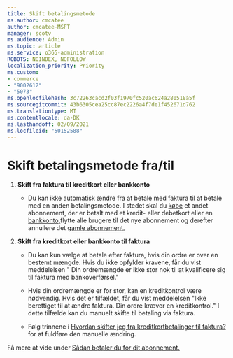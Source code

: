 ```yaml
---
title: Skift betalingsmetode
ms.author: cmcatee
author: cmcatee-MSFT
manager: scotv
ms.audience: Admin
ms.topic: article
ms.service: o365-administration
ROBOTS: NOINDEX, NOFOLLOW
localization_priority: Priority
ms.custom:
- commerce
- "9002612"
- "5073"
ms.openlocfilehash: 3c72263cacd2f03f1970fc520ac624a280518a5f
ms.sourcegitcommit: 43b6305cea25cc87ec2226a4f7de1f452671d762
ms.translationtype: MT
ms.contentlocale: da-DK
ms.lasthandoff: 02/09/2021
ms.locfileid: "50152588"
---
```

# <a name="change-payment-method-fromto"></a>Skift betalingsmetode fra/til

1. **Skift fra faktura til kreditkort eller bankkonto**

    - Du kan ikke automatisk ændre fra at betale med faktura til at betale med en anden betalingsmetode. I stedet skal du [købe](https://docs.microsoft.com/microsoft-365/commerce/try-or-buy-microsoft-365#buy-a-different-subscription) et andet abonnement, der er betalt med et kredit- eller debetkort eller en [bankkonto,](https://docs.microsoft.com/microsoft-365/commerce/subscriptions/move-users-different-subscription)flytte alle brugere til det nye abonnement og derefter annullere det [gamle abonnement.](https://docs.microsoft.com/microsoft-365/commerce/subscriptions/cancel-your-subscription)

2. **Skift fra kreditkort eller bankkonto til faktura**

    - Du kan kun vælge at betale efter faktura, hvis din ordre er over en bestemt mængde. Hvis du ikke opfylder kravene, får du vist meddelelsen " Din ordremængde er ikke stor nok til at kvalificere sig til faktura med bankoverførsel."

    - Hvis din ordremængde er for stor, kan en kreditkontrol være nødvendig. Hvis det er tilfældet, får du vist meddelelsen "Ikke berettiget til at ændre faktura. Din ordre kræver en kreditkontrol." I dette tilfælde kan du manuelt skifte til betaling via faktura.

    - Følg trinnene i [Hvordan skifter jeg fra kreditkortbetalinger til faktura?](how-do-i-change-from-credit-card-payments-to-invoice.md) for at fuldføre den manuelle ændring.

Få mere at vide under [Sådan betaler du for dit abonnement.](https://docs.microsoft.com/microsoft-365/commerce/billing-and-payments/pay-for-your-subscription)

